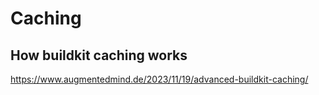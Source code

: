 # Caching

## How buildkit caching works
https://www.augmentedmind.de/2023/11/19/advanced-buildkit-caching/
